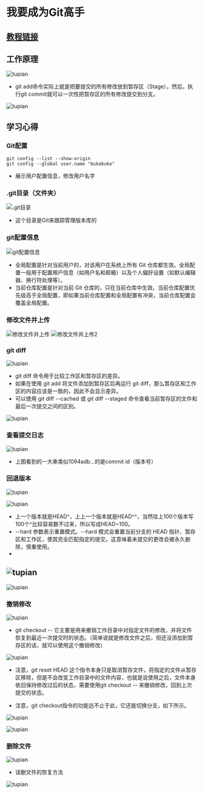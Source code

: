 # 我要成为Git高手

## [教程链接](https://www.liaoxuefeng.com/wiki/896043488029600)

## 工作原理

![tupian](/Git学习/picture/版本库.jpg)

- git add命令实际上就是把要提交的所有修改放到暂存区（Stage），然后，执行git commit就可以一次性把暂存区的所有修改提交到分支。

![tupian](/Git学习/picture/工作原理2.jpg)

## 学习心得

### Git配置

```shell
git config --list --show-origin
git config --global user.name "bukebuke"
```

- 展示用户配置信息，修改用户名字

### .git目录（文件夹）

![.git目录](/Git学习/picture/-git目录.jpg)

- 这个目录是Git来跟踪管理版本库的

### git配置信息

![git配置信息](/Git学习/picture/git配置信息.jpg)

- 全局配置是针对当前用户的，对该用户在系统上所有 Git 仓库都生效。全局配置一般用于配置用户信息（如用户名和邮箱）以及个人偏好设置（如默认编辑器、换行符处理等）。
- 当前仓库配置是针对当前 Git 仓库的，只在当前仓库中生效。当前仓库配置优先级高于全局配置，即如果当前仓库配置和全局配置有冲突，当前仓库配置会覆盖全局配置。

### 修改文件并上传

![修改文件并上传](/Git学习/picture/修改文件并上传.jpg)
![修改文件并上传2](/Git学习/picture/上传之后.jpg)

### git diff

![tupian](/Git学习/picture/git_diff和git_add.jpg)

- git diff 命令用于比较工作区和暂存区的差异。
- 如果在使用 git add 将文件添加到暂存区后再运行 git diff，那么暂存区和工作区的内容应该是一致的，因此不会显示差异。
- 可以使用 git diff --cached 或 git diff --staged 命令查看当前暂存区的文件和最后一次提交之间的区别。

![tupian](/Git学习/picture/查看已经添加到暂存区的文件与最后一次提交的差异.jpg)

### 查看提交日志

![tupian](/Git学习/picture/查看提交日志.jpg)

- 上图看到的一大串类似1094adb...的是commit id（版本号）
  
### 回退版本

![tupian](/Git学习/picture/回退版本.jpg)

![tupian](/Git学习/picture/回退版本图解.jpg)

- 上一个版本就是HEAD^，上上一个版本就是HEAD^^，当然往上100个版本写100个^比较容易数不过来，所以写成HEAD~100。
- --hard 参数表示重置模式。--hard 模式会重置当前分支的 HEAD 指针、暂存区和工作区，使其完全匹配指定的提交。这意味着未提交的更改会被永久删除，慎重使用。
- 
![tupian](/Git学习/picture/git的版本是可以任意切换的.jpg)
- 
![tupian](/Git学习/picture/git_reflog.jpg)

### 撤销修改

![tupian](/Git学习/picture/修改了文件但是还没提交到暂存区的撤销修改.jpg)

- git checkout -- <file>它主要是用来撤销工作目录中对指定文件的修改，并将文件恢复到最近一次提交时的状态。（简单说就是修改文件之后，但还没添加到暂存区的话，就可以使用这个撤销修改）

![tupian](/Git学习/picture/修改并提交到暂存区后的撤销修改.jpg)

- 注意，git reset HEAD <file>这个指令本身只是取消暂存文件，将指定的文件从暂存区移除，但是不会改变工作目录中的文件内容，也就是说使用之后，文件本身依旧保持修改过后的状态，需要使用git checkout -- <file>来撤销修改，回到上次提交的状态。



- 注意，git checkout指令的功能远不止于此，它还能切换分支，如下所示。

![tupian](/Git学习/picture/切换分支.jpg)

![tupian](/Git学习/picture/分支之间是独立的.jpg)

### 删除文件

![tupian](/Git学习/picture/误删文件后恢复.jpg)

- 误删文件的恢复方法

![tupian](/Git学习/picture/确定删除文件.jpg)